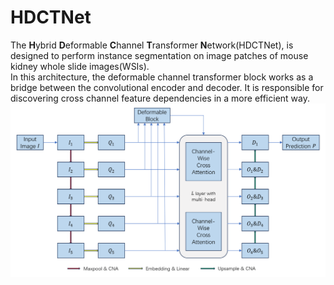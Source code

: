 # HDCTNet
The **H**ybrid **D**eformable **C**hannel **T**ransformer **N**etwork(HDCTNet), is designed to perform instance segmentation on image patches of mouse kidney whole slide images(WSIs). <br>
In this architecture, the deformable channel transformer block works as a bridge between the convolutional encoder and decoder. It is responsible for discovering cross channel feature dependencies in a more efficient way.
![](/images/HDCTNet.png)
